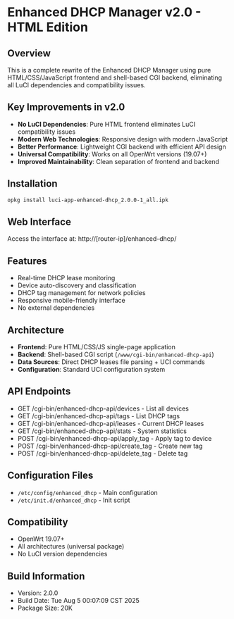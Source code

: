 # Enhanced DHCP Manager v2.0 - HTML Edition

## Overview
This is a complete rewrite of the Enhanced DHCP Manager using pure HTML/CSS/JavaScript frontend and shell-based CGI backend, eliminating all LuCI dependencies and compatibility issues.

## Key Improvements in v2.0
- **No LuCI Dependencies**: Pure HTML frontend eliminates LuCI compatibility issues
- **Modern Web Technologies**: Responsive design with modern JavaScript
- **Better Performance**: Lightweight CGI backend with efficient API design
- **Universal Compatibility**: Works on all OpenWrt versions (19.07+)
- **Improved Maintainability**: Clean separation of frontend and backend

## Installation
```bash
opkg install luci-app-enhanced-dhcp_2.0.0-1_all.ipk
```

## Web Interface
Access the interface at: http://[router-ip]/enhanced-dhcp/

## Features
- Real-time DHCP lease monitoring
- Device auto-discovery and classification
- DHCP tag management for network policies
- Responsive mobile-friendly interface
- No external dependencies

## Architecture
- **Frontend**: Pure HTML/CSS/JS single-page application
- **Backend**: Shell-based CGI script (`/www/cgi-bin/enhanced-dhcp-api`)
- **Data Sources**: Direct DHCP leases file parsing + UCI commands
- **Configuration**: Standard UCI configuration system

## API Endpoints
- GET /cgi-bin/enhanced-dhcp-api/devices - List all devices
- GET /cgi-bin/enhanced-dhcp-api/tags - List DHCP tags
- GET /cgi-bin/enhanced-dhcp-api/leases - Current DHCP leases
- GET /cgi-bin/enhanced-dhcp-api/stats - System statistics
- POST /cgi-bin/enhanced-dhcp-api/apply_tag - Apply tag to device
- POST /cgi-bin/enhanced-dhcp-api/create_tag - Create new tag
- POST /cgi-bin/enhanced-dhcp-api/delete_tag - Delete tag

## Configuration Files
- `/etc/config/enhanced_dhcp` - Main configuration
- `/etc/init.d/enhanced_dhcp` - Init script

## Compatibility
- OpenWrt 19.07+
- All architectures (universal package)
- No LuCI version dependencies

## Build Information
- Version: 2.0.0
- Build Date: Tue Aug  5 00:07:09 CST 2025
- Package Size:  20K
